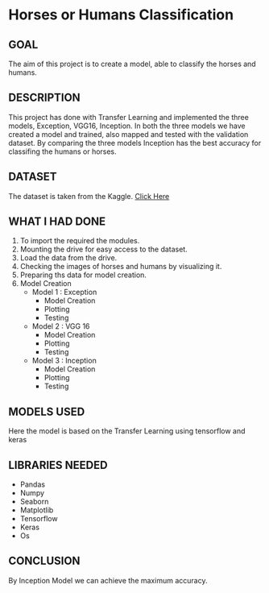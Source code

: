 # Horses or Humans Classification 

## GOAL
  The aim of this project is to create a model, able to classify the horses and humans. 
  
## DESCRIPTION 
  This project has done with Transfer Learning and implemented the three models, Exception, VGG16, Inception.
  In both the three models we have created a model and trained, also mapped and tested with the validation dataset. 
  By comparing the three models Inception has the best accuracy for classifing the humans or horses.

## DATASET
 The dataset is taken from the Kaggle. [Click Here](https://www.kaggle.com/sanikamal/horses-or-humans-dataset)

## WHAT I HAD DONE
1. To import the required the modules.
2. Mounting the drive for easy access to the dataset.
3. Load the data from the drive.
4. Checking the images of horses and humans by visualizing it.
5. Preparing ths data for model creation.
6. Model Creation
   - Model 1 : Exception
        - Model Creation
        - Plotting
        - Testing
   - Model 2 : VGG 16
        - Model Creation
        - Plotting
        - Testing
   - Model 3 : Inception
        - Model Creation
        - Plotting
        - Testing
 

## MODELS USED 
  Here the model is based on the Transfer Learning using tensorflow and keras


## LIBRARIES NEEDED
- Pandas
- Numpy
- Seaborn
- Matplotlib
- Tensorflow
- Keras
- Os

## CONCLUSION
 By Inception Model we can achieve the maximum accuracy.

